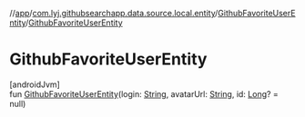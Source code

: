 //[app](../../../index.md)/[com.lyj.githubsearchapp.data.source.local.entity](../index.md)/[GithubFavoriteUserEntity](index.md)/[GithubFavoriteUserEntity](-github-favorite-user-entity.md)

# GithubFavoriteUserEntity

[androidJvm]\
fun [GithubFavoriteUserEntity](-github-favorite-user-entity.md)(login: [String](https://kotlinlang.org/api/latest/jvm/stdlib/kotlin/-string/index.html), avatarUrl: [String](https://kotlinlang.org/api/latest/jvm/stdlib/kotlin/-string/index.html), id: [Long](https://kotlinlang.org/api/latest/jvm/stdlib/kotlin/-long/index.html)? = null)
